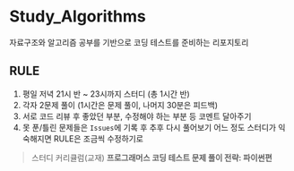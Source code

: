 # Study_Algorithms
자료구조와 알고리즘 공부를 기반으로 코딩 테스트를 준비하는 리포지토리

## RULE
1. 평일 저녁 21시 반 ~ 23시까지 스터디 (총 1시간 반)
2. 각자 2문제 풀이 (1시간은 문제 풀이, 나머지 30분은 피드백)
3. 서로 코드 리뷰 후 좋았던 부분, 수정해야 하는 부분 등 코멘트 달아주기
4. 못 푼/틀린 문제들은 `Issues`에 기록 후 추후 다시 풀어보기
어느 정도 스터디가 익숙해지면 RULE은 조금씩 수정하기로

> 스터디 커리큘럼(교재)
**프로그래머스 코딩 테스트 문제 풀이 전략: 파이썬편**
